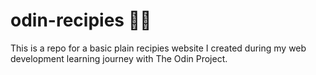 # odin-recipies 👨‍🍳

This is a repo for a basic plain recipies website I created during my web development learning journey with The Odin Project.
